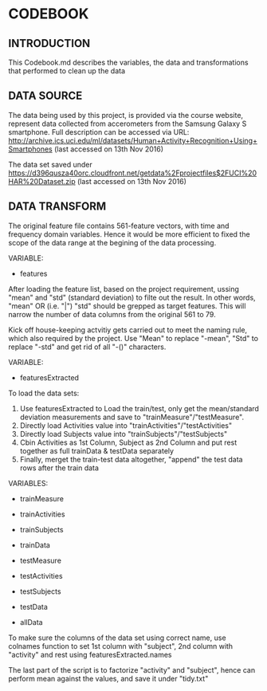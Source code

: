 CODEBOOK 
========

INTRODUCTION
------------
This Codebook.md describes the variables, the data and transformations that performed to clean up the data

DATA SOURCE
-----------
The data being used by this project, is provided via the course website, represent data collected from accerometers from the Samsung Galaxy S smartphone. Full description can be accessed via URL:
http://archive.ics.uci.edu/ml/datasets/Human+Activity+Recognition+Using+Smartphones
(last accessed on 13th Nov 2016)

The data set saved under 
https://d396qusza40orc.cloudfront.net/getdata%2Fprojectfiles$2FUCI%20HAR%20Dataset.zip
(last accessed on 13th Nov 2016)

DATA TRANSFORM
--------------
The original feature file contains 561-feature vectors, with time and frequency domain variables. Hence it would be more efficient to fixed the scope of the data range at the begining of the data processing.

VARIABLE: 
 - features 

After loading the feature list, based on the project requirement, ussing "mean" and "std" (standard deviation) to filte out the result. In other words, "mean" OR (i.e. "|") "std" should be grepped as target features. This will narrow the number of data columns from the original 561 to 79.

Kick off house-keeping actvitiy gets carried out to meet the naming rule, which also required by the project. Use "Mean" to replace "-mean", "Std" to replace "-std" and get rid of all "-()" characters.

VARIABLE: 
 - featuresExtracted 

To load the data sets:
1. Use featuresExtracted to Load the train/test, only get the mean/standard deviation measurements and save to "trainMeasure"/"testMeasure".
2. Directly load Activities value into "trainActivities"/"testActivities"
3. Directly load Subjects value into "trainSubjects"/"testSubjects"
4. Cbin Activities as 1st Column, Subject as 2nd Column and put rest together as full trainData & testData separately
5. Finally, merget the train-test data altogether, "append" the test data rows after the train data

VARIABLES:
 - trainMeasure
 - trainActivities
 - trainSubjects
 - trainData

 - testMeasure
 - testActivities
 - testSubjects
 - testData

 - allData
 
To make sure the columns of the data set using correct name, use colnames function to set 1st column with "subject", 2nd column with "activity" and rest using featuresExtracted.names

The last part of the script is to factorize "activity" and "subject", hence can perform mean against the values, and save it under "tidy.txt"

